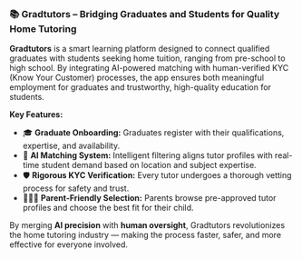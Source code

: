 ### 📚 Gradtutors – Bridging Graduates and Students for Quality Home Tutoring

**Gradtutors** is a smart learning platform designed to connect qualified graduates with students seeking home tuition, ranging from pre-school to high school. By integrating AI-powered matching with human-verified KYC (Know Your Customer) processes, the app ensures both meaningful employment for graduates and trustworthy, high-quality education for students.

**Key Features:**
- 🎓 **Graduate Onboarding:** Graduates register with their qualifications, expertise, and availability.
- 🤖 **AI Matching System:** Intelligent filtering aligns tutor profiles with real-time student demand based on location and subject expertise.
- 🛡️ **Rigorous KYC Verification:** Every tutor undergoes a thorough vetting process for safety and trust.
- 👨‍👩‍👧 **Parent-Friendly Selection:** Parents browse pre-approved tutor profiles and choose the best fit for their child.

By merging **AI precision** with **human oversight**, Gradtutors revolutionizes the home tutoring industry — making the process faster, safer, and more effective for everyone involved.
